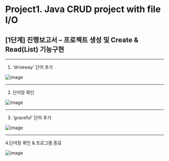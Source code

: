Project1. Java CRUD project with file I/O 
=========================================
[1단계] 진행보고서 – 프로젝트 생성 및 Create & Read(List) 기능구현
--------------------------------------------------------
***
1. 'driveway' 단어 추가

![image](https://user-images.githubusercontent.com/103707815/188586015-cb06ce37-d0fd-461c-a3b2-ab025a871a5a.png)
***
2. 단어장 확인

![image](https://user-images.githubusercontent.com/103707815/188586054-ca19185b-f71a-4bf2-babc-3e2a032cd4f9.png)
***
3. 'graceful' 단어 추가

![image](https://user-images.githubusercontent.com/103707815/188586083-622edbb6-ebd9-4ce4-9ed7-7171c509cf79.png)
***
4.단어장 확인 & 프로그램 종료

![image](https://user-images.githubusercontent.com/103707815/188586116-9af0e9a2-3e2d-4971-a777-76ec3e1f8a2b.png)

